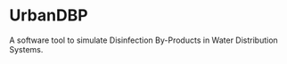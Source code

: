 UrbanDBP
===================

A software tool to simulate Disinfection By-Products in Water Distribution Systems. 